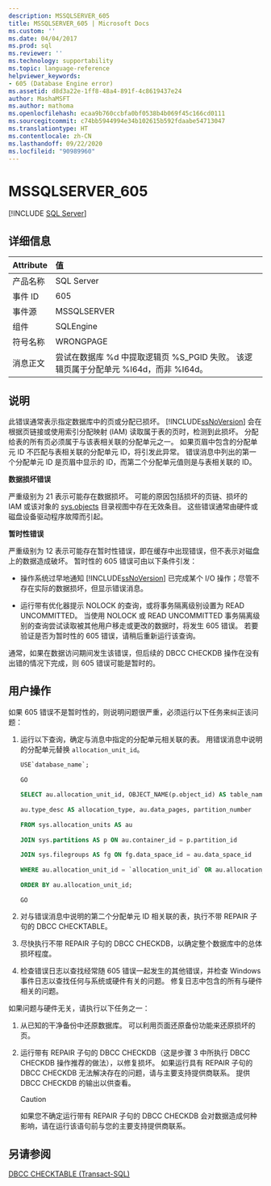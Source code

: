 ```yaml
---
description: MSSQLSERVER_605
title: MSSQLSERVER_605 | Microsoft Docs
ms.custom: ''
ms.date: 04/04/2017
ms.prod: sql
ms.reviewer: ''
ms.technology: supportability
ms.topic: language-reference
helpviewer_keywords:
- 605 (Database Engine error)
ms.assetid: d8d3a22e-1ff8-48a4-891f-4c8619437e24
author: MashaMSFT
ms.author: mathoma
ms.openlocfilehash: ecaa9b760ccbfa0bf0538b4b069f45c166cd0111
ms.sourcegitcommit: c74bb5944994e34b102615b592fdaabe54713047
ms.translationtype: HT
ms.contentlocale: zh-CN
ms.lasthandoff: 09/22/2020
ms.locfileid: "90989960"
---
```

# <a name="mssqlserver_605"></a>MSSQLSERVER_605
 [!INCLUDE [SQL Server](../../includes/applies-to-version/sqlserver.md)]
  
## <a name="details"></a>详细信息  
  
| Attribute | 值 |  
| :-------- | :---- |  
|产品名称|SQL Server|  
|事件 ID|605|  
|事件源|MSSQLSERVER|  
|组件|SQLEngine|  
|符号名称|WRONGPAGE|  
|消息正文|尝试在数据库 %d 中提取逻辑页 %S_PGID 失败。 该逻辑页属于分配单元 %I64d，而非 %I64d。|  
  
## <a name="explanation"></a>说明  
此错误通常表示指定数据库中的页或分配已损坏。 [!INCLUDE[ssNoVersion](../../includes/ssnoversion-md.md)] 会在根据页链接或使用索引分配映射 (IAM) 读取属于表的页时，检测到此损坏。 分配给表的所有页必须属于与该表相关联的分配单元之一。 如果页眉中包含的分配单元 ID 不匹配与表相关联的分配单元 ID，将引发此异常。 错误消息中列出的第一个分配单元 ID 是页眉中显示的 ID，而第二个分配单元值则是与表相关联的 ID。  
  
**数据损坏错误**  
  
严重级别为 21 表示可能存在数据损坏。 可能的原因包括损坏的页链、损坏的 IAM 或该对象的 [sys.objects](~/relational-databases/system-catalog-views/sys-objects-transact-sql.md) 目录视图中存在无效条目。 这些错误通常由硬件或磁盘设备驱动程序故障而引起。  
  
**暂时性错误**  
  
严重级别为 12 表示可能存在暂时性错误，即在缓存中出现错误，但不表示对磁盘上的数据造成破坏。 暂时性的 605 错误可由以下条件引发：  
  
-   操作系统过早地通知 [!INCLUDE[ssNoVersion](../../includes/ssnoversion-md.md)] 已完成某个 I/O 操作；尽管不存在实际的数据损坏，但显示错误消息。  
  
 - 运行带有优化器提示 NOLOCK 的查询，或将事务隔离级别设置为 READ UNCOMMITTED。 当使用 NOLOCK 或 READ UNCOMMITTED 事务隔离级别的查询尝试读取被其他用户移走或更改的数据时，将发生 605 错误。 若要验证是否为暂时性的 605 错误，请稍后重新运行该查询。 
  
通常，如果在数据访问期间发生该错误，但后续的 DBCC CHECKDB 操作在没有出错的情况下完成，则 605 错误可能是暂时的。  
  
## <a name="user-action"></a>用户操作  
如果 605 错误不是暂时性的，则说明问题很严重，必须运行以下任务来纠正该问题：  
  
1.  运行以下查询，确定与消息中指定的分配单元相关联的表。 用错误消息中说明的分配单元替换 `allocation_unit_id`。  
  
    ```sql  
    USE`database_name`;  
  
    GO  
  
    SELECT au.allocation_unit_id, OBJECT_NAME(p.object_id) AS table_name, fg.name AS filegroup_name,  
  
    au.type_desc AS allocation_type, au.data_pages, partition_number  
  
    FROM sys.allocation_units AS au  
  
    JOIN sys.partitions AS p ON au.container_id = p.partition_id  
  
    JOIN sys.filegroups AS fg ON fg.data_space_id = au.data_space_id  
  
    WHERE au.allocation_unit_id = `allocation_unit_id` OR au.allocation_unit_id = `allocation_unit_id`  
  
    ORDER BY au.allocation_unit_id;  
  
    GO  
    ```
  
2.  对与错误消息中说明的第二个分配单元 ID 相关联的表，执行不带 REPAIR 子句的 DBCC CHECKTABLE。  
  
3.  尽快执行不带 REPAIR 子句的 DBCC CHECKDB，以确定整个数据库中的总体损坏程度。  
  
4.  检查错误日志以查找经常随 605 错误一起发生的其他错误，并检查 Windows 事件日志以查找任何与系统或硬件有关的问题。 修复日志中包含的所有与硬件相关的问题。  
  
如果问题与硬件无关，请执行以下任务之一：  
  
1.  从已知的干净备份中还原数据库。 可以利用页面还原备份功能来还原损坏的页。  
  
2.  运行带有 REPAIR 子句的 DBCC CHECKDB（这是步骤 3 中所执行 DBCC CHECKDB 操作推荐的做法），以修复损坏。 如果运行具有 REPAIR 子句的 DBCC CHECKDB 无法解决存在的问题，请与主要支持提供商联系。 提供 DBCC CHECKDB 的输出以供查看。  
  
    > [!CAUTION]  
    > 如果您不确定运行带有 REPAIR 子句的 DBCC CHECKDB 会对数据造成何种影响，请在运行该语句前与您的主要支持提供商联系。  
  
## <a name="see-also"></a>另请参阅  
[DBCC CHECKTABLE (Transact-SQL)](~/t-sql/database-console-commands/dbcc-checktable-transact-sql.md)  
  
